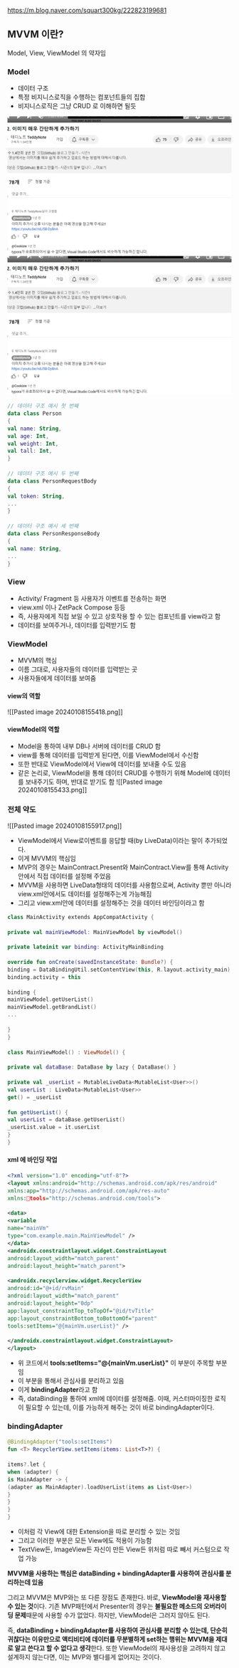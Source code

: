 
https://m.blog.naver.com/squart300kg/222823199681

## MVVM 이란?

Model, View, ViewModel 의 약자임

### Model
- 데이터 구조
- 특정 비지니스로직을 수행하는 컴포넌트들의 집합
- 비지니스로직은 그냥 CRUD 로 이해하면 될듯

![alt text](image-1.png)
![alt text](image-2.png)

``` kotlin
// 데이터 구조 예시 첫 번째 
data class Person 
{ 
val name: String,
val age: Int,
val weight: Int,
val tall: Int, 
} 

// 데이터 구조 예시 두 번째 
data class PersonRequestBody 
{ 
val token: String,
...
} 

// 데이터 구조 예시 세 번째 
data class PersonResponseBody 
{ 
val name: String, 
... 
}

```

### View
- Activity/ Fragment 등 사용자가 이벤트를 전송하는 화면
- view.xml 이나 ZetPack Compose 등등
- 즉, 사용자에게 직접 보일 수 있고 상호작용 할 수 있는 컴포넌트를 view라고 함
- 데이터를 보여주거나, 데이터를 입력받기도 함

### ViewModel
- MVVM의 핵심
- 이름 그대로, 사용자들의 데이터를 입력받는 곳
- 사용자들에게 데이터를 보여줌

#### view의 역할
![[Pasted image 20240108155418.png]]

#### viewModel의 역할
- Model을 통하여 내부 DB나 서버에 데이터를 CRUD 함
- view를 통해 데이터를 입력받게 된다면, 이를 ViewModel에서 수신함
- 또한 반대로 ViewModel에서 View에 데이터를 보내줄 수도 있음
- 같은 논리로, ViewModel을 통해 데이터 CRUD를 수행하기 위해 Model에 데이터를 보내주기도 하며, 반대로 받기도 함
![[Pasted image 20240108155433.png]]

### 전체 약도

![[Pasted image 20240108155917.png]]

- ViewModel에서 View로이벤트를 응답할 때(by LiveData)이라는 말이 추가되었다.
- 이게 MVVM의 핵심임
- MVP의 경우는 MainContract.Present와 MainContract.View를 통해 Activity안에서 직접 데이터를 설정해 주었음
- MVVM을 사용하면 LiveData형태의 데이터를 사용함으로써, Activity 뿐만 아니라 view.xml안에서도 데이터를 설정해주는게 가능해짐
- 그리고 view.xml안에 데이터를 설정해주는 것을 데이터 바인딩이라고 함

``` kotlin
class MainActivity extends AppCompatActivity {  
  
private val mainViewModel: MainViewModel by viewModel()  
  
private lateinit var binding: ActivityMainBinding  
  
override fun onCreate(savedInstanceState: Bundle?) {  
binding = DataBindingUtil.setContentView(this, R.layout.activity_main)  
binding.activity = this  
  
binding {  
mainViewModel.getUserList()  
mainViewModel.getBrandList()  
...  
  
}  
}  
  
class MainViewModel() : ViewModel() {  
  
private val dataBase: DataBase by lazy { DataBase() }  
  
private val _userList = MutableLiveData<MutableList<User>>()  
val userList : LiveData<MutableList<User>>  
get() = _userList  
  
fun getUserList() {  
val userList = dataBase.getUserList()  
_userList.value = it.userList  
}  
}
```

#### xml 에 바인딩 작업

```xml
<?xml version="1.0" encoding="utf-8"?>  
<layout xmlns:android="http://schemas.android.com/apk/res/android"  
xmlns:app="http://schemas.android.com/apk/res-auto"  
xmlns:tools="http://schemas.android.com/tools">  
  
<data>  
<variable  
name="mainVm"  
type="com.example.main.MainViewModel" />  
</data>  
<androidx.constraintlayout.widget.ConstraintLayout  
android:layout_width="match_parent"  
android:layout_height="match_parent">  
  
<androidx.recyclerview.widget.RecyclerView  
android:id="@+id/rvMain"  
android:layout_width="match_parent"  
android:layout_height="0dp"  
app:layout_constraintTop_toTopOf="@id/tvTitle"  
app:layout_constraintBottom_toBottomOf="parent"  
tools:setItems="@{mainVm.userList}" />  
  
</androidx.constraintlayout.widget.ConstraintLayout>  
</layout>
```

- 위 코드에서 **tools:setItems="@{mainVm.userList}"** 이 부분이 주목할 부분임
- 이 부분을 통해서 관심사를 분리하고 있음
- 이게 **bindingAdapter**라고 함
- 즉, dataBinding을 통하여 xml에 데이터를 설정해줌. 이때, 커스터마이징한 로직이 필요할 수 있는데, 이를 가능하게 해주는 것이 바로 bindingAdapter이다.


### bindingAdapter
```kotlin
@BindingAdapter("tools:setItems")  
fun <T> RecyclerView.setItems(items: List<T>?) {  
  
items?.let {  
when (adapter) {  
is MainAdapter -> {  
(adapter as MainAdapter).loadUserList(items as List<User>)  
}  
}  
}  
}
```

- 이처럼 각 View에 대한 Extension을 따로 분리할 수 있는 것임
- 그리고 이러한 부분은 모든 View에도 적용이 가능함
- TextView든, ImageView든 자신이 만든 View든 위처럼 따로 빼서 커스텀으로 작업 가능

**MVVM을 사용하는 핵심은 dataBinding + bindingAdapter를 사용하여 관심사를 분리하는데 있음**

그리고 MVVM은 MVP와는 또 다른 장점도 존재한다. 바로, **ViewModel을 재사용할 수 있는 것**이다. 기존 MVP패턴에서 Presenter의 경우는 **불필요한 메소드의 오버라이딩 문제**때문에 사용할 수가 없었다. 하지만, ViewModel은 그러지 않아도 된다.

즉, **dataBinding + bindingAdapter를 사용하여 관심사를 분리할 수 있는데, 단순히 귀찮다는 이유만으로 액티비티에 데이터를 무분별하게 set하는 행위는 MVVM을 제대로 알고 쓴다고 할 수 없다고 생각**한다. 또한 ViewModel의 재사용성을 고려하지 않고 설계하지 않는다면, 이는 MVP와 별다를게 없어지는 것이다.